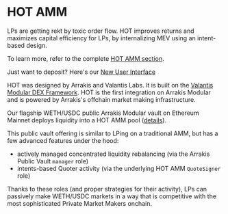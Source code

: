 # HOT AMM

LPs are getting rekt by toxic order flow. HOT improves returns and maximizes capital efficiency for LPs, by internalizing MEV using an intent-based design.

To learn more, refer to the complete [HOT AMM section](../../modules/hotAmm/overview.md).

Just want to deposit? Here's our [New User Interface](https://app.arrakis.fi)

HOT was designed by Arrakis and Valantis Labs. It is built on the [Valantis Modular DEX Framework](https://docs.valantis.xyz/). HOT is the first integration on Arrakis Modular and is powered by Arrakis's offchain market making infrastructure.

Our flagship WETH/USDC public Arrakis Modular vault on Ethereum Mainnet deploys liquidity into a HOT AMM pool ([details](../../arrakisModular/publicVaults.md#wethusdc-vault)). 

This public vault offering is similar to LPing on a traditional AMM, but has a few advanced features under the hood: 
- actively managed concentrated liquidity rebalancing (via the Arrakis Public Vault `manager` role)
- intents-based Quoter activity (via the underlying HOT AMM `QuoteSigner` role)

Thanks to these roles (and proper strategies for their activity), LPs can passively make WETH/USDC markets in a way that is competitive with the most sophisticated Private Market Makers onchain.
